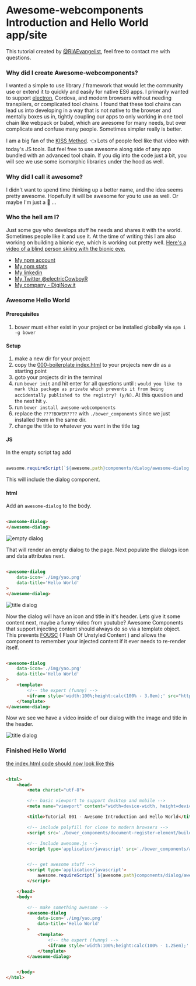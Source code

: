 # Awesome-webcomponents Introduction and Hello World app/site

This tutorial created by [@RIAEvangelist](https://github.com/RIAEvangelist), feel free to contact me with questions.

### Why did I create Awesome-webcomponents?

I wanted a simple to use library / framework that would let the community use or extend it to quickly and easily for native ES6 apps. I primarily wanted to support [electron](http://electron.atom.io/), Cordova, and modern browsers without needing transpilers, or complicated tool chains. I found that these tool chains can lead us into developing in a way that is not native to the browser and mentally boxes us in, tightly coupling our apps to only working in one tool chain like webpack or babel, which are awesome for many needs, but over complicate and confuse many people. Sometimes simpler really is better.

I am a big fan of the [KISS Method](https://www.youtube.com/watch?v=hoj5Scm7HaY). :point_left: Lots of people feel like that video with today's JS tools. But feel free to use awesome along side of any app bundled with an advanced tool chain. If you dig into the code just a bit, you will see we use some isomorphic libraries under the hood as well.

### Why did I call it awesome?

I didn't want to spend time thinking up a better name, and the idea seems pretty awesome. Hopefully it will be awesome for you to use as well. Or maybe I'm just a :shit: ...

### Who the hell am I?

Just some guy who develops stuff he needs and shares it with the world. Sometimes people like it and use it. At the time of writing this I am also working on building a bionic eye, which is working out pretty well. [Here's a video of a blind person skiing with the bionic eye.](https://www.youtube.com/watch?v=dTxcPhSKoig)

* [My npm account](https://www.npmjs.com/~riaevangelist)
* [My npm stats](http://npm-stat.com/charts.html?package=&author=riaevangelist&from=2014-01-2&)
* [My linkedin](https://www.linkedin.com/in/electriccowboy)
* [My Twitter @electricCowboyR](https://twitter.com/electricCowboyR)
* [My company - DigiNow.it](http://diginow.it/)


### Awesome Hello World

#### Prerequisites

1. bower must either exist in your project or be installed globally via ` npm i -g bower `

#### Setup

1. make a new dir for your project
2. copy the [000-boilerplate index.html](https://github.com/RIAEvangelist/awesome-webcomponents/blob/master/tutorials/000-boilerplates/index.html) to your projects new dir as a starting point
3. goto your projects dir in the terminal
4. run ` bower init ` and hit enter for all questions until : ` would you like to mark this package as private which prevents it from being accidentally published to the registry? (y/N) `. At this question and the next hit ` y `.
4. run ` bower install awesome-webcomponents `
5. replace the ` ????BOWER???? ` with ` ./bower_components ` since we just installed them in the same dir.
6. change the title to whatever you want in the title tag

#### JS

In the empty script tag add

```javascript

awesome.requireScript(`${awesome.path}components/dialog/awesome-dialog.js`);

```

This will include the dialog component.

#### html

Add an ` awesome-dialog ` to the body.

```HTML

<awesome-dialog>
</awesome-dialog>

```

![empty dialog](https://raw.githubusercontent.com/RIAEvangelist/awesome-webcomponents/master/tutorials/001-awesome-hello-world/img/empty.png)

That will render an empty dialog to the page. Next populate the dialogs icon and data attributes next.

```HTML

<awesome-dialog
    data-icon='./img/yao.png'
    data-title='Hello World'
>
</awesome-dialog>

```

![title dialog](https://raw.githubusercontent.com/RIAEvangelist/awesome-webcomponents/master/tutorials/001-awesome-hello-world/img/header.png)

Now the dialog will have an icon and title in it's header. Lets give it some content next, maybe a funny video from youtube? Awesome Components that support injecting content should always do so via a template object. This prevents [FOUSC](https://en.wikipedia.org/wiki/Flash_of_unstyled_content)
( Flash Of Unstyled Content ) and allows the component to remember your injected content if it ever needs to re-render itself.

```HTML

<awesome-dialog
    data-icon='./img/yao.png'
    data-title='Hello World'
>
    <template>
        <!-- the expert (funny) -->
        <iframe style='width:100%;height:calc(100% - 3.8em);' src="https://www.youtube.com/embed/BKorP55Aqvg" frameborder="0" ></iframe>
    </template>
</awesome-dialog>


```

Now we see we have a video inside of our dialog with the image and title in the header.

![title dialog](https://raw.githubusercontent.com/RIAEvangelist/awesome-webcomponents/master/tutorials/001-awesome-hello-world/img/video.png)


### Finished Hello World

[the index.html code should now look like this](https://github.com/RIAEvangelist/awesome-webcomponents/blob/master/tutorials/001-awesome-hello-world/index.html)

```html

<html>
    <head>
        <meta charset="utf-8">

        <!-- basic viewport to support desktop and mobile -->
        <meta name="viewport" content="width=device-width, height=device-height, initial-scale=1.0, user-scalable=no, minimum-scale=1.0, maximum-scale=1.0">

        <title>Tutorial 001 - Awesome Introduction and Hello World</title>

        <!-- include polyfill for close to modern browsers -->
        <script src='./bower_components/document-register-element/build/document-register-element.js'></script>

        <!-- Include awesome.js -->
        <script type='application/javascript' src='./bower_components/awesome-webcomponents/awesome.js'></script>


        <!-- get awesome stuff -->
        <script type='application/javascript'>
            awesome.requireScript(`${awesome.path}components/dialog/awesome-dialog.js`);
        </script>

    </head>
    <body>

        <!-- make something awesome -->
        <awesome-dialog
            data-icon='./img/yao.png'
            data-title='Hello World'
        >
            <template>
                <!-- the expert (funny) -->
                <iframe style='width:100%;height:calc(100% - 1.25em);' src="https://www.youtube.com/embed/BKorP55Aqvg" frameborder="0" ></iframe>
            </template>
        </awesome-dialog>


    </body>
</html>



```
